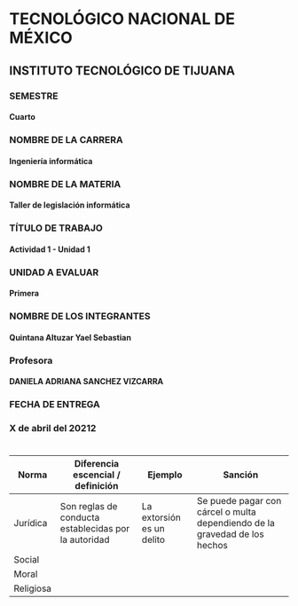 
#  TECNOLÓGICO NACIONAL DE MÉXICO
##  INSTITUTO TECNOLÓGICO DE TIJUANA 

### SEMESTRE 
#### Cuarto

### NOMBRE DE LA CARRERA
#### Ingeniería informática

### NOMBRE DE LA MATERIA 
#### Taller de legislación informática

### TÍTULO DE TRABAJO
#### Actividad 1 - Unidad 1

### UNIDAD A EVALUAR
#### Primera


###  NOMBRE DE LOS INTEGRANTES 
#### Quintana Altuzar Yael Sebastian 

### Profesora
#### DANIELA ADRIANA SANCHEZ VIZCARRA

### FECHA DE ENTREGA
### X de abril del 20212

#
| Norma | Diferencia escencial / definición | Ejemplo | Sanción |
| --- | --- | --- | --- |
| Jurídica | Son reglas de conducta establecidas por la autoridad | La extorsión es un delito | Se puede pagar con cárcel o multa dependiendo de la gravedad de los hechos | 
| Social |
| Moral |
| Religiosa |